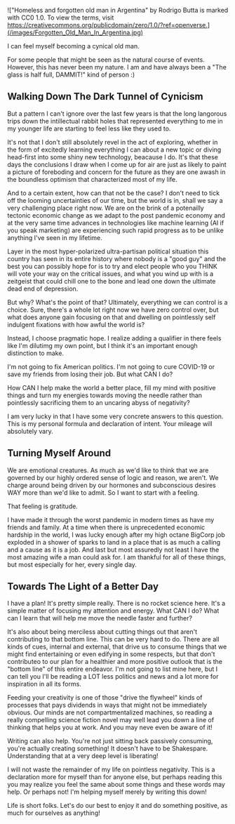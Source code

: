 <!--
.. title: Cynical.
.. slug: cynical
.. date: 2023-04-23 21:28:15 UTC-04:00
.. tags: life,mind,thoughts,cynicism,gratitude,hope,world,politics
.. status: draft
.. category: 
.. link: 
.. description: 
.. type: text
-->

!["Homeless and forgotten old man in Argentina" by Rodrigo Butta is marked with CC0 1.0. To view the terms, visit https://creativecommons.org/publicdomain/zero/1.0/?ref=openverse.](/images/Forgotten_Old_Man_In_Argentina.jpg)

I can feel myself becoming a cynical old man.

For some people that might be seen as the natural course of events. However,
this has never been my nature. I am and have always been a "The glass is half
full, DAMMIT!" kind of person :)

<!-- TEASER_END -->

## Walking Down The Dark Tunnel of Cynicism

But a pattern I can't ignore over the last few years is that the long langorous
trips down the intillectual rabbit holes that represented everything to me in
my younger life are starting to feel less like they used to.

It's not that I don't still absolutely revel in the act of exploring, whether
in the form of excitedly learning everything I can about a new topic or diving
head-first into some shiny new technology, beacause I do. It's that these days
the conclusions I draw when I come up for air are just as likely to paint a
picture of foreboding and concern for the future as they are one awash in the
boundless optimism that characterized most of my life.

And to a certain extent, how can that not be the case? I don't need to tick off
the looming uncertainties of our time, but the world is in, shall we say a very
challenging place right now. We are on the brink of a potenailly tectonic
economic change as we adapt to the post pandemic economy and at the very same
time advances in technologies like machine learning (AI if you speak marketing)
are experiencing such rapid progress as to be unlike anything I've seen in my
lifetime.

Layer in the most hyper-polarized ultra-partisan political situation this
country has seen in its entire history where nobody is a "good guy" and the best
you can possibly hope for is to try and elect people who you THINK will vote
your way on the critical issues, and what you wind up with is a zeitgeist that
could chill one to the bone and lead one down the ultimate dead end of
depression.

But why? What's the point of that? Ultimately, everything we can control is a
choice. Sure, there's a whole lot right now we have zero control over, but what
does anyone gain focusing on that and dwelling on pointlessly self indulgent
fixations with how awful the world is?

Instead, I choose pragmatic hope. I realize adding a qualifier in there feels
like I'm dilutimg my own point, but I think it's an important enough distinction
to make.

I'm not going to fix American politics. I'm not going to cure COVID-19 or save
my friends from losing their job. But what CAN I do?

How CAN I help make the world a better place, fill my mind with positive things
and turn my energies towards moving the needle rather than pointlessly
sacrificing them to an uncaring abyss of negativity?

I am very lucky in that I have some very concrete answers to this question. This
is my personal formula and declaration of intent. Your mileage will absolutely
vary.

## Turning Myself Around

We are emotional creatures. As much as we'd like to think that we are governed
by our highly ordered sense of logic and reason, we aren't. We charge around
being driven by our hormones and subconscious desires WAY more than we'd like to
admit. So I want to start with a feeling.

That feeling is gratitude. 

I have made it through the worst pandemic in modern times as have my friends and
family. At a time when there is unprecedented economic hardship in the world, I
was lucky enough after my high octane BigCorp job exploded in a shower of sparks
to land in a place that is as much a calling and a cause as it is a job. And
last but most assuredly not least I have the most amazing wife a man could ask
for. I am thankful for all of these things, but most especially for her, every
single day.

## Towards The Light of a Better Day

I have a plan! It's pretty simple really. There is no rocket science here. It's
a simple matter of focusing my attention and energy. What CAN I do? What can I
learn that will help me move the needle faster and further?

It's also about being merciless about cutting things out that aren't
contributing to that bottom line. This can be very hard to do. There are all
kinds of cues, internal and external, that drive us to consume things that we
might find entertaining or even edifying in some respects, but that don't
contributeo to our plan for a healthier and more positive outlook that is the
"bottom line" of this entire endeavor. I'm not going to list mine here, but I
can tell you I'll be reading a LOT less politics and news and a lot more for
inspiration in all its forms.

Feeding your creativity is one of those "drive the flywheel" kinds of processes
that pays dividends in ways that might not be immediately obvious. Our minds are
not compartmentalized machines, so reading a really compelling science fiction
novel may well lead you down a line of thinking that helps you at work. And you
may neve even be aware of it!

Writing can also help. You're not just sitting back passively consuming, you're
actually creating something! It doesn't have to be Shakespare. Understanding
that at a very deep level is liberating!

I will not waste the remainder of my life on pointless negativity. This is a
declaration more for myself than for anyone else, but perhaps reading this you
may realize you feel the same about some things and these words may help. Or
perhaps not! I'm helping myself merely by writing this down!

Life is short folks. Let's do our best to enjoy it and do something positive, as
much for ourselves as anything!
